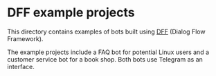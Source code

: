 # DFF example projects

This directory contains examples of bots built using [DFF](https://github.com/deeppavlov/dialog_flow_framework) (Dialog Flow Framework).

The example projects include a FAQ bot for potential Linux users and a customer service bot for a book shop. Both bots use Telegram as an interface.
